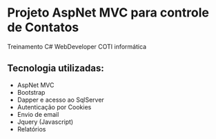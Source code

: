 # Projeto AspNet MVC para controle de Contatos 
Treinamento C# WebDeveloper COTI informática

## Tecnologia utilizadas:

 * AspNet MVC
 * Bootstrap
 * Dapper e acesso ao SqlServer
 * Autenticação por Cookies
 * Envio de email
 * Jquery (Javascript)
 * Relatórios